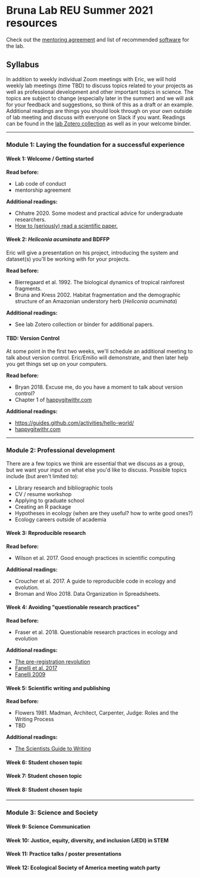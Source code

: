 # Bruna Lab REU Summer 2021 resources

Check out the [mentoring agreement](mentoring-agreement.md) and list of recommended [software](software.md) for the lab.
<!--# more here about structure of repo and purpose -->

## Syllabus

In addition to weekly individual Zoom meetings with Eric, we will hold weekly lab meetings (time TBD) to discuss topics related to your projects as well as professional development and other important topics in science.
The topics are subject to change (especially later in the summer) and we will ask for your feedback and suggestions, so think of this as a draft or an example.
Additional readings are things you should look through on your own outside of lab meeting and discuss with everyone on Slack if you want.
Readings can be found in the [lab Zotero collection](https://www.zotero.org/groups/2603950/heliconia-frag-drought) as well as in your welcome binder.

------------------------------------------------------------------------

### Module 1: Laying the foundation for a successful experience

#### Week 1: Welcome / Getting started

**Read before:**

-   Lab code of conduct
-   mentorship agreement

**Additional readings:**

-   Chhatre 2020. Some modest and practical advice for undergraduate researchers.
-   [How to (seriously) read a scientific paper.](https://www.sciencemag.org/careers/2016/03/how-seriously-read-scientific-paper)

#### Week 2: *Heliconia acuminata* and BDFFP

Eric will give a presentation on his project, introducing the system and dataset(s) you'll be working with for your projects.

**Read before:**

-   Bierregaard et al. 1992. The biological dynamics of tropical rainforest fragments.
-   Bruna and Kress 2002. Habitat fragmentation and the demographic structure of an Amazonian understory herb (*Heliconia acuminata*)

**Additional readings:**

-   See lab Zotero collection or binder for additional papers.

#### TBD: Version Control

At some point in the first two weeks, we'll schedule an additional meeting to talk about version control.
Eric/Emilio will demonstrate, and then later help you get things set up on your computers.

**Read before:**

-   Bryan 2018. Excuse me, do you have a moment to talk about version control?
-   Chapter 1 of [happygitwithr.com](https://happygitwithr.com/)

**Additional readings:**

-   <https://guides.github.com/activities/hello-world/>
-   [happygitwithr.com](https://happygitwithr.com/)

------------------------------------------------------------------------

### Module 2: Professional development

There are a few topics we think are essential that we discuss as a group, but we want your input on what else you'd like to discuss.
Possible topics include (but aren't limited to):

-   Library research and bibliographic tools
-   CV / resume workshop
-   Applying to graduate school
-   Creating an R package
-   Hypotheses in ecology (when are they useful? how to write good ones?)
-   Ecology careers outside of academia

#### Week 3: Reproducible research

**Read before:**

-   Wilson et al. 2017. Good enough practices in scientific computing

**Additional readings:**

-   Croucher et al. 2017. A guide to reproducible code in ecology and evolution.
-   Broman and Woo 2018. Data Organization in Spreadsheets.

#### Week 4: Avoiding "questionable research practices"

**Read before:**

-   Fraser et al. 2018. Questionable research practices in ecology and evolution

**Additional readings:**

-   [The pre-registration revolution](https://www.pnas.org/content/115/11/2600)
-   [Fanelli et al. 2017](https://www.biorxiv.org/content/10.1101/126805v1)
-   [Fanelli 2009](https://journals.plos.org/plosone/article?id=10.1371/journal.pone.0005738)

#### Week 5: Scientific writing and publishing

**Read before:**

-   Flowers 1981. Madman, Architect, Carpenter, Judge: Roles and the Writing Process
-   TBD

**Additional readings:**

-   [The Scientists Guide to Writing](http://lp.hscl.ufl.edu/login?url=https://search.ebscohost.com/login.aspx?direct=true&AuthType=ip,uid&db=cat04364a&AN=ufl.037878045&site=eds-live)

#### Week 6: Student chosen topic

#### Week 7: Student chosen topic

#### Week 8: Student chosen topic

------------------------------------------------------------------------

### Module 3: Science and Society

#### Week 9: Science Communication

#### Week 10: Justice, equity, diversity, and inclusion (JEDI) in STEM

#### Week 11: Practice talks / poster presentations

#### Week 12: Ecological Society of America meeting watch party
